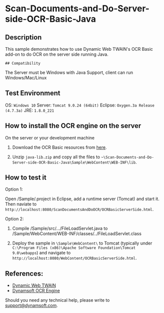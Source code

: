 # Scan-Documents-and-Do-Server-side-OCR-Basic-Java

## Description

This sample demonstrates how to use Dynamic Web TWAIN's OCR Basic add-on to do OCR on the server side running Java. 

    ## Compatibility

The Server must be Windows with Java Support, client can run Windows/Mac/Linux

## Test Environment

OS: `Windows 10` Server: `Tomcat 9.0.24 (64bit)` Eclipse: `Oxygen.3a Release (4.7.3a)` JRE: `1.8.0_221`

## How to install the OCR engine on the server

On the server or your development machine

1. Download the OCR Basic resources from [here](https://tst.dynamsoft.com/libs/dwt/15.1/OCRResources/java-lib.zip).

2. Unzip `java-lib.zip` and copy all the files to `~\Scan-Documents-and-Do-Server-side-OCR-Basic-Java\Sample\WebContent\WEB-INF\lib`.

## How to test it

Option 1: 

Open /Sample/.project in Eclipse, add a runtime server (Tomcat) and start it. Then naviate to `http://localhost:8080/ScanDocumentsAndDoOCR/OCRBasicServerSide.html`.

Option 2:

1. Compile /Sample/src/.../FileLoadServlet.java to /Sample/WebContent/WEB-INF/classes/../FileLoadServlet.class

2. Deploy the sample in `\Sample\WebContent\` to Tomcat (typically under `C:\Program Files (x86)\Apache Software Foundation\Tomcat 9.0\webapps`) and navigate to `http://localhost:8080/WebContent/OCRBasicServerSide.html`.

## References:

* [Dynamic Web TWAIN][1]
* [Dynamsoft OCR Engine][2]

[1]:https://www.dynamsoft.com/Products/WebTWAIN_Overview.aspx
[2]:http://www.dynamsoft.com/Products/image-to-text-web-application.aspx

Should you need any technical help, please write to support@dynamsoft.com.